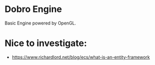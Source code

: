 # Dobro Engine
Basic Engine powered by OpenGL.

# Nice to investigate:

- https://www.richardlord.net/blog/ecs/what-is-an-entity-framework
